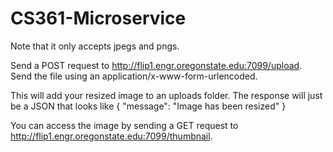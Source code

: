 # CS361-Microservice

Note that it only accepts jpegs and pngs.

Send a POST request to http://flip1.engr.oregonstate.edu:7099/upload.
Send the file using an application/x-www-form-urlencoded.

This will add your resized image to an uploads folder.
The response will just be a JSON that looks like 
{
    "message": "Image has been resized" 
}

You can access the image by sending a GET request to http://flip1.engr.oregonstate.edu:7099/thumbnail.

